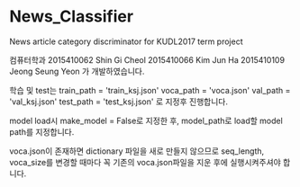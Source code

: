 # News_Classifier
News article category discriminator​ for KUDL2017 term project

컴퓨터학과
2015410062 Shin Gi Cheol​
2015410066 Kim Jun Ha​
2015410109 Jeong Seung Yeon​
가 개발하였습니다.

학습 및 test는
train_path = 'train_ksj.json'
voca_path = 'voca.json'
val_path = 'val_ksj.json'
test_path = 'test_ksj.json'
로 지정후 진행합니다.

model load시 make_model = False로 지정한 후,
model_path로 load할 model path를 지정합니다.

voca.json이 존재하면 dictionary 파일을 새로 만들지 않으므로 
seq_length, voca_size를 변경할 때마다 꼭 기존의 voca.json파일을 지운 후에 실행시켜주셔야 합니다.